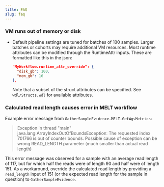 ```yaml
---
title: FAQ
slug: faq
---
```


### VM runs out of memory or disk

- Default pipeline settings are tuned for batches of 100 samples. 
  Larger batches or cohorts may require additional VM resources. 
  Most runtime attributes can be modified through 
  the RuntimeAttr inputs. These are formatted like this in the json:

  ```json
  "MyWorkflow.runtime_attr_override": {
    "disk_gb": 100,
    "mem_gb": 16
  },
  ```
  
  Note that a subset of the struct attributes can be specified. 
  See `wdl/Structs.wdl` for available attributes.

### Calculated read length causes error in MELT workflow

Example error message from `GatherSampleEvidence.MELT.GetWgsMetrics`:

> Exception in thread "main" java.lang.ArrayIndexOutOfBoundsException: 
> The requested index 701766 is out of counter bounds. 
> Possible cause of exception can be wrong READ_LENGTH 
> parameter (much smaller than actual read length)
 

This error message was observed for a sample with an average 
read length of 117, but for which half the reads were of length 
90 and half were of length 151. As a workaround, override the 
calculated read length by providing a `read_length` input of 151 
(or the expected read length for the sample in question) to `GatherSampleEvidence`.